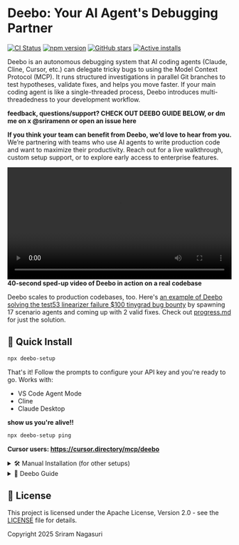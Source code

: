 
# Deebo: Your AI Agent's Debugging Partner
[![CI Status](https://github.com/snagasuri/deebo-prototype/actions/workflows/basic-ci.yml/badge.svg)](https://github.com/snagasuri/deebo-prototype/actions/workflows/basic-ci.yml)
[![npm version](https://img.shields.io/npm/v/deebo-setup.svg)](https://www.npmjs.com/package/deebo-setup)
[![GitHub stars](https://img.shields.io/github/stars/snagasuri/deebo-prototype?style=social)](https://github.com/snagasuri/deebo-prototype)
[![Active installs](https://img.shields.io/endpoint?url=https://deebo-active-counter.ramnag2003.workers.dev/active)](https://github.com/snagasuri/deebo-prototype)

Deebo is an autonomous debugging system that AI coding agents (Claude, Cline, Cursor, etc.) can delegate tricky bugs to using the Model Context Protocol (MCP). It runs structured investigations in parallel Git branches to test hypotheses, validate fixes, and helps you move faster. If your main coding agent is like a single-threaded process, Deebo introduces multi-threadedness to your development workflow.

**feedback, questions/support? CHECK OUT DEEBO GUIDE BELOW, or dm me on x @sriramenn or open an issue here**

**If you think your team can benefit from Deebo, we’d love to hear from you.**
We’re partnering with teams who use AI agents to write production code and want to maximize their productivity.
Reach out for a live walkthrough, custom setup support, or to explore early access to enterprise features.

<video src="https://github.com/user-attachments/assets/756d35b4-4f77-48de-bd1a-86f76360279e" controls width="100%"></video>
**40-second sped-up video of Deebo in action on a real codebase**


Deebo scales to production codebases, too. Here's [an example of Deebo solving the test53 linearizer failure $100 tinygrad bug bounty](https://github.com/snagasuri/deebo-prototype/tree/master/memory-bank/9bd38e9840d3/sessions/session-1744006973678) by spawning 17 scenario agents and coming up with 2 valid fixes. Check out [progress.md](https://github.com/snagasuri/deebo-prototype/blob/master/memory-bank/9bd38e9840d3/progress.md) for just the solution.

## 🚀 Quick Install
```bash
npx deebo-setup
```
That's it! Follow the prompts to configure your API key and you're ready to go. Works with:
- VS Code Agent Mode
- Cline
- Claude Desktop

**show us you're alive!!**
```bash
npx deebo-setup ping
```

**Cursor users: https://cursor.directory/mcp/deebo**

<details>
<summary>🛠️ Manual Installation (for other setups)</summary>

If you're not using Cline or Claude Desktop, follow these steps:

1. Clone the repo:
   ```bash
   git clone https://github.com/snagasuri/deebo-prototype.git
   cd deebo-prototype
   ```

2. Install dependencies:
   ```bash
   npm install
   npm run build
   ```

3. Install required MCP tools:
   ```bash
   # Install uv/uvx
   curl -LsSf https://astral.sh/uv/install.sh | sh

   # Install git-mcp
   uvx mcp-server-git --help

   # Install desktop-commander
   npx @wonderwhy-er/desktop-commander@latest setup
   ```

4. Configure your MCP client to use Deebo 

### MCP Configuration
```json
{
  "mcpServers": {
    "deebo": {
      "autoApprove": [],
      "disabled": false,
      "timeout": 30,
      "command": "node",
      "args": [
        "--experimental-specifier-resolution=node",
        "--experimental-modules",
        "--max-old-space-size=4096",
        "/absolute/path/to/deebo/build/index.js"
      ],
      "env": {
        "NODE_ENV": "development",
        "USE_MEMORY_BANK": "true",
        "MOTHER_HOST": "openrouter",
        "MOTHER_MODEL": "anthropic/claude-3.5-sonnet",
        "SCENARIO_HOST": "openrouter",
        "SCENARIO_MODEL": "anthropic/claude-3.5-sonnet",
        "OPENROUTER_API_KEY": "sk-or-v1-..."
      },
      "transportType": "stdio"
    }
  }
}
```
</details>

<details>
<summary> 📖 Deebo Guide </summary>

### Prerequisites
- **Git**: For version control
- **Node.js**: v18+ (includes npm)
- **Python**: 3.10+ (for git-mcp)

### Configuration Files
- **VS Code:** `~/Library/Application Support/Code/User/settings.json`
- **Cline:** `~/Library/Application Support/Code/User/globalStorage/saoudrizwan.claude-dev/settings/cline_mcp_settings.json`
- **Claude Desktop:** `~/Library/Application Support/Claude/claude_desktop_config.json`

### LLM Support
Deebo supports OpenRouter, Anthropic, OpenAI SDK, and Gemini models. Configure via environment variables:
- `MOTHER_HOST`: LLM provider for mother agent
- `SCENARIO_HOST`: LLM provider for scenario agents
- `[PROVIDER]_API_KEY`: API key for chosen provider
- Any other OpenAI-compatible API endpoint
  - `OPENAI_API_KEY` to your API key (e.g., `'ollama'` for Ollama)
  - `OPENAI_BASE_URL` to your API endpoint (e.g., `'http://localhost:11434/v1'` for Ollama)

See `src/util/agent-utils.ts` for supported models and configuration details.

This guide explains how to effectively leverage Deebo by instructing your AI coding agent (which acts as the MCP client).

### 1. Delegating a Bug (`start` tool)

When you encounter a tricky bug, instruct your AI agent to delegate the investigation to Deebo.

**Example Instruction to your AI Agent:**

> "This error `(<Error message or description>)` is happening in `/absolute/path/to/your/repo`. I think it might be related to `<brief context>`. Can you delegate this debugging task to Deebo? Please also tell Deebo that I already tried `<what you tried>` and it didn't work."

**Key Information to Provide Your Agent:**

*   **The Error:** The specific error message, stack trace, or observed incorrect behavior.
*   **Repository Path:** The **absolute path** to the Git repository on your machine. Your agent needs this to tell Deebo where to work.
*   **Context (Crucial!):** Tell your agent any relevant details so it can pass them to Deebo:
    *   What you've already tried and ruled out.
    *   Relevant code snippets or file paths (`filePath`).
    *   Specific conditions for reproduction.
    *   The programming language (`language`).
    *   *The more context your agent gives Deebo, the faster and more effective the investigation will be.*

Your agent will then use the `deebo.start` tool, providing this information. It should report back the `sessionId` (e.g., `session-1745822688572`) that Deebo returns. **Keep track of this ID.**

### 2. Checking Investigation Progress (`check` tool)

Ask your agent to check the status of the ongoing Deebo session.

**Example Instruction to your AI Agent:**

> "Can you check the status of Deebo session `<Your Session ID>`?"

*   **Timing:** Give Deebo's Mother Agent 30-60 seconds after starting before asking for the first check.
*   **The Pulse Report:** Your agent will call `deebo.check` and should relay the "Session Pulse" report back to you. This report provides a snapshot (explained in the previous (incorrect) guide draft and still relevant in structure):
    *   Overall Status (in\_progress, completed, etc.)
    *   Mother Agent Status & Last Activity/Stage
    *   Scenario Agent Summary (Running, Terminated, Reported counts)
    *   Details on Reported Scenarios (Hypothesis, Confirmed Status, Summary)
    *   Details on Running/Terminated Scenarios (Hypothesis, Runtime, Last Activity)
    *   `file://` links to detailed logs/reports (Your agent might present these as clickable links or code blocks).

Use the pulse relayed by your agent to understand what hypotheses Deebo is exploring and how they are progressing.

### 3. Guiding the Investigation Mid-Session (`add_observation` tool)

If you see Deebo's Mother Agent going off track (based on the pulse report from your agent), or if you have new insights, you can guide it *indirectly* by giving instructions *to your primary AI agent*.

**Example Instruction to your AI Agent:**

> "Tell Deebo session `<Your Session ID>` the following observation: '<Your Insight>'. For example, tell it 'The file size errors it reported earlier are likely a tool limitation, it should focus on checking the CI script environment variables instead.'"

**Why Instruct Your Agent to Add Observations?**

*   **Correcting Course:** If the pulse report shows the Mother Agent is stuck (e.g., repeatedly failing the same tool call, fixated on disproven hypotheses), your observation (relayed by your agent) can provide a crucial nudge.
*   **Providing New Information:** Maybe you found a relevant commit hash, noticed the bug only happens after a specific user action, or confirmed an external dependency is healthy. Tell your agent to pass this to Deebo.
*   **Suggesting Alternatives:** "Ask Deebo session `<ID>` to consider if a race condition in the data loading might be causing this, since the file system checks passed."

Your agent will use the `deebo.add_observation` tool. The observation is added to the Mother Agent's context for its *next* LLM call, potentially changing its course.

### 4. Ending an Investigation (`cancel` tool)

If you want to stop the Deebo investigation early (e.g., you found the fix, it's taking too long, the hypotheses seem wrong), tell your agent to cancel it.

**Example Instruction to your AI Agent:**

> "Please cancel Deebo session `<Your Session ID>`."

Your agent will use `deebo.cancel`. Deebo will attempt to gracefully stop the Mother Agent and terminate all active Scenario Agents for that session. Your agent should confirm the cancellation request was sent.

### 5. Understanding the Agent-Deebo Dynamic

*   **Your Agent is the Interface:** You talk to your coding agent; your agent talks to Deebo using MCP.
*   **Leverage Your Agent's Strengths:** Your primary agent can help formulate the initial context for Deebo or summarize Deebo's pulse reports.
*   **Indirect Steering:** Your `add_observation` instructions are powerful. They allow your human insight to guide Deebo's autonomous investigation via your agent acting as the messenger. The example run showed the Mother Agent *could* get stuck in loops (like the tool/hypothesis conflict); your observation via the primary agent is the mechanism to break such loops.
*   **Iterative Process:** If one Deebo session doesn't solve the bug, review the results (pulse reports, logs via `file://` links if provided by your agent) and start a *new* session, instructing your agent to provide the key learnings as context.
*   **Keep Deebo Updated:** Use `npx deebo-setup@latest` periodically so your agent benefits from the latest server-side improvements.

By understanding that you instruct your *agent* to use Deebo, you can effectively integrate this powerful parallel debugging capability into your AI-assisted development workflow.


</details>

## 📜 License

This project is licensed under the Apache License, Version 2.0 - see the [LICENSE](LICENSE) file for details.

Copyright 2025 Sriram Nagasuri
